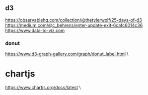 ## d3
https://observablehq.com/collection/@thetylerwolf/25-days-of-d3 \
https://medium.com/@c_behrens/enter-update-exit-6cafc6014c36 \
https://www.data-to-viz.com
### donut
https://www.d3-graph-gallery.com/graph/donut_label.html \

# chartjs
https://www.chartjs.org/docs/latest \
